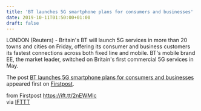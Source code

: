 ```yaml
---
title: 'BT launches 5G smartphone plans for consumers and businesses'
date: 2019-10-11T01:50:00+01:00
draft: false
---
```


LONDON (Reuters) - Britain's BT will launch 5G services in more than 20 towns and cities on Friday, offering its consumer and business customers its fastest connections across both fixed line and mobile. BT's mobile brand EE, the market leader, switched on Britain's first commercial 5G services in May.

The post [BT launches 5G smartphone plans for consumers and businesses](http://www.firstpost.com/business/bt-launches-5g-smartphone-plans-for-consumers-and-businesses-7481051.html) appeared first on [Firstpost](http://www.firstpost.com).

  
  
from Firstpost https://ift.tt/2nEWMIc  
via [IFTTT](https://ifttt.com/?ref=da&site=blogger)